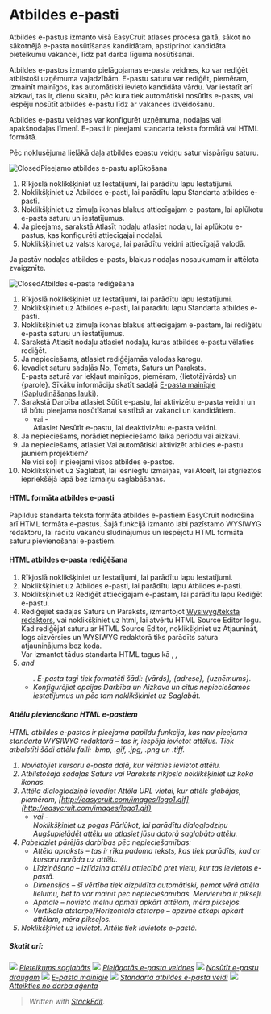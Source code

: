 # Atbildes e-pasti

Atbildes e-pastus izmanto visā EasyCruit atlases procesa gaitā, sākot no sākotnējā e-pasta nosūtīšanas kandidātam, apstiprinot kandidāta pieteikumu vakancei, līdz pat darba līguma nosūtīšanai.

Atbildes e-pastos izmanto pielāgojamas e-pasta veidnes, ko var rediģēt atbilstoši uzņēmuma vajadzībām. E-pastu saturu var rediģēt, piemēram, izmainīt mainīgos, kas automātiski ievieto kandidāta vārdu. Var iestatīt arī aizkavi, tas ir, dienu skaitu, pēc kura tiek automātiski nosūtīts e-pasts, vai iespēju nosūtīt atbildes e-pastu līdz ar vakances izveidošanu.

Atbildes e-pastu veidnes var konfigurēt uzņēmuma, nodaļas vai apakšnodaļas līmenī. E-pasti ir pieejami standarta teksta formātā vai HTML formātā.

Pēc noklusējuma lielākā daļa atbildes epastu veidņu satur vispārīgu saturu.

![Closed](../Skins/Default/Stylesheets/Images/transparent.gif)Pieejamo atbildes e-pastu aplūkošana

1.  Rīkjoslā  noklikšķiniet uz  Iestatījumi, lai parādītu lapu  Iestatījumi.
2.  Noklikšķiniet uz  Atbildes e-pasti, lai parādītu lapu  Standarta atbildes e-pasti.
3.  Noklikšķiniet uz zīmuļa ikonas blakus attiecīgajam e-pastam, lai aplūkotu e-pasta saturu un iestatījumus.
4.  Ja pieejams, sarakstā  Atlasīt nodaļu  atlasiet nodaļu, lai aplūkotu e-pastus, kas konfigurēti attiecīgajai nodaļai.
5.  Noklikšķiniet uz valsts karoga, lai parādītu veidni attiecīgajā valodā.

Ja pastāv nodaļas atbildes e-pasts, blakus nodaļas nosaukumam ir attēlota zvaigznīte.

![Closed](../Skins/Default/Stylesheets/Images/transparent.gif)Atbildes e-pasta rediģēšana

1.  Rīkjoslā  noklikšķiniet uz  Iestatījumi, lai parādītu lapu  Iestatījumi.
2.  Noklikšķiniet uz  Atbildes e-pasti, lai parādītu lapu  Standarta atbildes e-pasti.
3.  Noklikšķiniet uz zīmuļa ikonas blakus attiecīgajam e-pastam, lai rediģētu e-pasta saturu un iestatījumus.
4.  Sarakstā  Atlasīt nodaļu  atlasiet nodaļu, kuras atbildes e-pastu vēlaties rediģēt.
5.  Ja nepieciešams, atlasiet rediģējamās valodas karogu.
6.  Ievadiet saturu sadaļās  No,  Temats,  Saturs  un  Paraksts.  
    E-pasta saturā var iekļaut mainīgos, piemēram, {lietotājvārds} un {parole}. Sīkāku informāciju skatīt sadaļā  [E-pasta mainīgie (Sapludināšanas lauki](email_variables.htm)).
7.  Sarakstā  Darbība  atlasiet  Sūtīt e-pastu, lai aktivizētu e-pasta veidni un tā būtu pieejama nosūtīšanai saistībā ar vakanci un kandidātiem.  
    - vai -  
    Atlasiet  Nesūtīt e-pastu, lai deaktivizētu e-pasta veidni.
8.  Ja nepieciešams, norādiet nepieciešamo laika periodu vai aizkavi.
9.  Ja nepieciešams, atlasiet  Vai automātiski aktivizēt atbildes e-pastu jauniem projektiem?  
    Ne visi soļi ir pieejami visos atbildes e-pastos.
10.  Noklikšķiniet uz  Saglabāt, lai iesniegtu izmaiņas, vai  Atcelt, lai atgrieztos iepriekšējā lapā bez izmaiņu saglabāšanas.

#### HTML formāta atbildes e-pasti

Papildus standarta teksta formāta atbildes e-pastiem EasyCruit nodrošina arī HTML formāta e-pastus. Šajā funkcijā izmanto labi pazīstamo WYSIWYG redaktoru, lai radītu vakanču sludinājumus un iespējotu HTML formāta saturu pievienošanai e-pastiem.

#### HTML atbildes e-pasta rediģēšana

1.  Rīkjoslā  noklikšķiniet uz  Iestatījumi, lai parādītu lapu  Iestatījumi.
2.  Noklikšķiniet uz  Atbildes e-pasti, lai parādītu lapu  Atbildes e-pasti.
3.  Noklikšķiniet uz  Rediģēt  attiecīgajam e-pastam, lai parādītu lapu  Rediģēt e-pastu.
4.  Rediģējiet sadaļas  Saturs  un  Paraksts, izmantojot  [Wysiwyg/teksta redaktors](wysiwyg_text_editor.htm), vai noklikšķiniet uz html, lai atvērtu HTML Source Editor logu.  
    Kad rediģējat saturu ar HTML Source Editor, noklikšķiniet uz  Atjaunināt, logs aizvērsies un WYSIWYG redaktorā tiks parādīts satura atjauninājums bez koda.  
    Var izmantot tādus standarta HTML tagus kā <font/>, <i/>, <li> and <ul>. E-pasta tagi tiek formatēti šādi: {vārds}, {adrese}, {uzņēmums}.
5.  Konfigurējiet opcijas  Darbība  un  Aizkave  un citus nepieciešamos iestatījumus un pēc tam noklikšķiniet uz  Saglabāt.

#### Attēlu pievienošana HTML e-pastiem

HTML atbildes e-pastos ir pieejama papildu funkcija, kas nav pieejama standarta WYSIWYG redaktorā – tas ir, iespēja ievietot attēlus. Tiek atbalstīti šādi attēlu faili: .bmp, .gif, .jpg, .png un .tiff.

1.  Novietojiet kursoru e-pasta daļā, kur vēlaties ievietot attēlu.
2.  Atbilstošajā sadaļas  Saturs  vai  Paraksts  rīkjoslā noklikšķiniet uz koka ikonas.
3.  Attēla dialoglodziņā ievadiet  Attēla URL  vietai, kur attēls glabājas, piemēram,  [http://easycruit.com/images/logo1.gif](http://easycruit.com/images/logo1.gif)  
    - vai -  
    Noklikšķiniet uz pogas  Pārlūkot, lai parādītu dialoglodziņu  Augšupielādēt attēlu  un atlasiet jūsu datorā saglabāto attēlu.
4.  Pabeidziet pārējās darbības pēc nepieciešamības:
    -   Attēla apraksts  – tas ir rīka padoma teksts, kas tiek parādīts, kad ar kursoru norāda uz attēlu.
    -   Līdzināšana  – izlīdzina attēlu attiecībā pret vietu, kur tas ievietots e-pastā.
    -   Dimensijas  – šī vērtība tiek aizpildīta automātiski, ņemot vērā attēla lielumu, bet to var mainīt pēc nepieciešamības. Mērvienība ir pikseļi.
    -   Apmale  – novieto melnu apmali apkārt attēlam, mēra pikseļos.
    -   Vertikālā atstarpe/Horizontālā atstarpe  – apzīmē atkāpi apkārt attēlam, mēra pikseļos.
5.  Noklikšķiniet uz  Ievietot. Attēls tiek ievietots e-pastā.

##### Skatīt arī:

![](../Resources/Images/icon-document-link.png)  [Pieteikums saglabāts](application_saved.htm)
![](../Resources/Images/icon-document-link.png)  [Pielāgotās e-pasta veidnes](customizable_email_templates.htm)
![](../Resources/Images/icon-document-link.png)  [Nosūtīt e-pastu draugam](email_a-friend.htm)
![](../Resources/Images/icon-document-link.png)  [E-pasta mainīgie](email_variables.htm)
![](../Resources/Images/icon-document-link.png)  [Standarta atbildes e-pasta veidi](standard_response_email_types.htm)
![](../Resources/Images/icon-document-link.png)  [Atteikties no darba aģenta](unsubscribe_from_job_agent.htm)


> Written with [StackEdit](https://stackedit.io/).
<!--stackedit_data:
eyJoaXN0b3J5IjpbLTEyNDIzODEyNzBdfQ==
-->